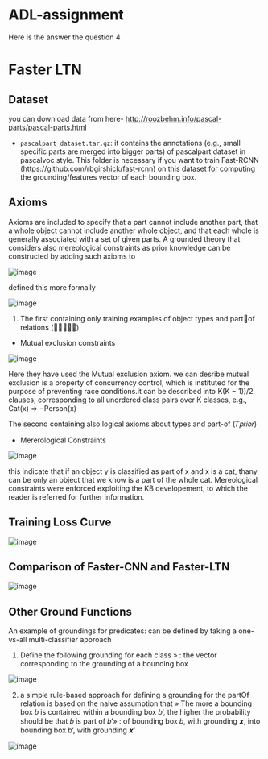 # ADL-assignment

Here is the answer the question 4 

# Faster LTN

## Dataset

  you can download data from here- http://roozbehm.info/pascal-parts/pascal-parts.html
- `pascalpart_dataset.tar.gz`: it contains the annotations (e.g., small specific parts are merged into bigger parts) of pascalpart dataset in pascalvoc style. This folder is necessary if you want to train Fast-RCNN (https://github.com/rbgirshick/fast-rcnn) on this dataset for computing the grounding/features vector of each bounding box.
   

## Axioms

Axioms are included to specify that a part cannot include another part, that a whole object cannot include another whole object, and that each whole is generally associated with a set of given parts.
A grounded theory that considers also mereological constraints as prior knowledge can be constructed by adding such axioms to 

![image](https://user-images.githubusercontent.com/85010143/147633243-7c7875f1-c3f1-421b-b505-c68b37b1f029.png )

defined this more formally 

  ![image](https://user-images.githubusercontent.com/85010143/147633326-86d653a7-bbd3-4916-a0e4-461915c98bdb.png)

1) The first containing only training examples of object types and partof relations (𝑇𝑒𝑥𝑝𝑙)

* Mutual exclusion constraints
  
  
 ![image](https://user-images.githubusercontent.com/85010143/147626308-890d5fdb-cfc8-4763-a636-de5bda371f1c.png)

Here they have used the Mutual exclusion axiom. we can desribe mutual exclusion is a property of concurrency control, which is instituted for the purpose of preventing race conditions.it can be described into K(K − 1))/2 clauses, corresponding to all unordered class pairs over K classes, e.g., Cat(x) ⇒ ¬Person(x)

The second containing also logical axioms about types and part-of (𝑇𝑝𝑟𝑖𝑜𝑟)

* Mererological Constraints

 ![image](https://user-images.githubusercontent.com/85010143/147626354-39c31223-51f2-43d7-aa87-fd5bd1d746bf.png)

this indicate that if an object y is classified as part of x and x is a cat, thany can be only an object that we know is a part of the whole cat. Mereological constraints were enforced exploiting the KB developement, to which the reader is referred for further information.


## Training Loss Curve

![image](https://user-images.githubusercontent.com/85010143/147723557-988bbd64-070d-47a6-b043-7a8db6680714.png)


## Comparison of Faster-CNN and Faster-LTN 

![image](https://user-images.githubusercontent.com/85010143/147636084-4e40b6e6-6b9f-4196-9907-dfe8a6b53cac.png)


## Other Ground Functions
 
 An example of groundings for predicates: can be defined by  taking a one-vs-all multi-classifier approach 
 1) Define the following grounding for each class » : the vector corresponding to the grounding of a bounding box

![image](https://user-images.githubusercontent.com/85010143/147656851-dd2bef2e-8b55-4265-99c7-333da75b07f1.png)


2) a simple rule-based approach for defining a grounding for the partOf relation is based on the naive assumption that » The more a bounding box 𝑏 is contained within a bounding box 𝑏’, the higher the probability should be that 𝑏 is part of 𝑏’» : of bounding box 𝑏, with grounding 𝒙, into bounding box b‘, with grounding 𝒙’

![image](https://user-images.githubusercontent.com/85010143/147657096-fade4824-3b41-4516-880e-0d16c12c4fe1.png)














 
 
 
